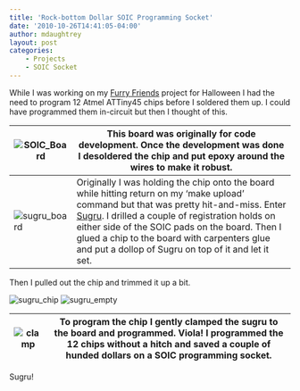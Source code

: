 ```yaml
---
title: 'Rock-bottom Dollar SOIC Programming Socket'
date: '2010-10-26T14:41:05-04:00'
author: mdaughtrey
layout: post
categories:
    - Projects
    - SOIC Socket
---
```


While I was working on my [Furry Friends](http://daughtrey.com/?cat=16) project for Halloween I had the need to program 12 Atmel ATTiny45 chips before I soldered them up. I could have programmed them in-circuit but then I thought of this.

| ![](/assets/uploads/2010/10/SOIC_Board.jpg "SOIC_Board") | This board was originally for code development. Once the development was done I desoldered the chip and put epoxy around the wires to make it robust. |
|---|---|
| ![](/assets/uploads/2010/10/sugru_board.jpg "sugru_board") | Originally I was holding the chip onto the board while hitting return on my ‘make upload’ command but that was pretty hit-and-miss.   Enter [Sugru](http://sugru.com/).   I drilled a couple of registration holds on either side of the SOIC pads on the board. Then I glued a chip to the board with carpenters glue and put a dollop of Sugru on top of it and let it set. |

Then I pulled out the chip and trimmed it up a bit.

![](/assets/uploads/2010/10/sugru_chip.jpg "sugru_chip")
![](/assets/uploads/2010/10/sugru_empty.jpg "sugru_empty")

| ![](/assets/uploads/2010/10/clamp-300x199.jpg "clamp") | To program the chip I gently clamped the sugru to the board and programmed. Viola! I programmed the 12 chips without a hitch and saved a couple of hunded dollars on a SOIC programming socket. |
|---|---|

Sugru!
